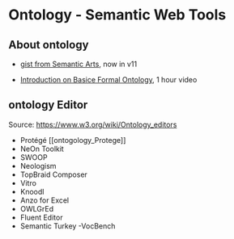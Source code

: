 # Ontology - Semantic Web Tools

## About ontology

- [gist from Semantic Arts](https://www.semanticarts.com/gist/), now in v11

- [Introduction on Basice Formal Ontology](https://www.youtube.com/watch?v=p0buEjR3t8A), 1 hour video

## ontology Editor

Source: https://www.w3.org/wiki/Ontology_editors

- Protégé [[ontogology_Protege]]
- NeOn Toolkit
- SWOOP
- Neologism
- TopBraid Composer
- Vitro
- Knoodl
- Anzo for Excel
- OWLGrEd
- Fluent Editor
- Semantic Turkey
-VocBench